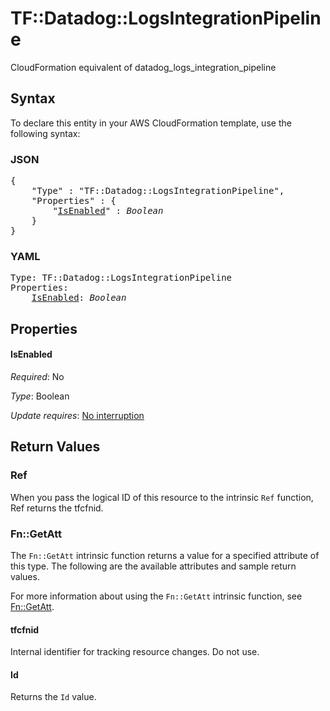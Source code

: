 # TF::Datadog::LogsIntegrationPipeline

CloudFormation equivalent of datadog_logs_integration_pipeline

## Syntax

To declare this entity in your AWS CloudFormation template, use the following syntax:

### JSON

<pre>
{
    "Type" : "TF::Datadog::LogsIntegrationPipeline",
    "Properties" : {
        "<a href="#isenabled" title="IsEnabled">IsEnabled</a>" : <i>Boolean</i>
    }
}
</pre>

### YAML

<pre>
Type: TF::Datadog::LogsIntegrationPipeline
Properties:
    <a href="#isenabled" title="IsEnabled">IsEnabled</a>: <i>Boolean</i>
</pre>

## Properties

#### IsEnabled

_Required_: No

_Type_: Boolean

_Update requires_: [No interruption](https://docs.aws.amazon.com/AWSCloudFormation/latest/UserGuide/using-cfn-updating-stacks-update-behaviors.html#update-no-interrupt)

## Return Values

### Ref

When you pass the logical ID of this resource to the intrinsic `Ref` function, Ref returns the tfcfnid.

### Fn::GetAtt

The `Fn::GetAtt` intrinsic function returns a value for a specified attribute of this type. The following are the available attributes and sample return values.

For more information about using the `Fn::GetAtt` intrinsic function, see [Fn::GetAtt](https://docs.aws.amazon.com/AWSCloudFormation/latest/UserGuide/intrinsic-function-reference-getatt.html).

#### tfcfnid

Internal identifier for tracking resource changes. Do not use.

#### Id

Returns the <code>Id</code> value.

